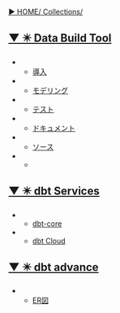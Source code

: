 [▶︎ HOME/ Collections/](https://gitpress.io/@sh16ma/collections)


## [▼ ✴️ Data Build Tool](https://gitpress.io/c/dbt__/)
- - [導入](dbt_init.md)
- - [モデリング](dbt_modeling.md)
- - [テスト](dbt_test.md)
- - [ドキュメント](dbt_doc.md)
- - [ソース](dbt_source.md)
- - []()


## [▼ ✴️ dbt Services](https://gitpress.io/c/dbt__/)
- - [dbt-core](dbt_core.md)
- - [dbt Cloud](dbt_cloud.md)


## [▼ ✴️ dbt advance](https://gitpress.io/c/dbt__/)
- - [ER図](dbt_er.md)


